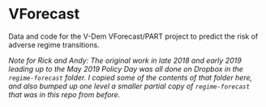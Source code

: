 VForecast
=========

Data and code for the V-Dem VForecast/PART project to predict the risk of adverse regime transitions.

*Note for Rick and Andy: The original work in late 2018 and early 2019 leading up to the May 2019 Policy Day was all done on Dropbox in the `regime-forecast` folder. I copied some of the contents of that folder here, and also bumped up one level a smaller partial copy of `regime-forecast` that was in this repo from before.*

